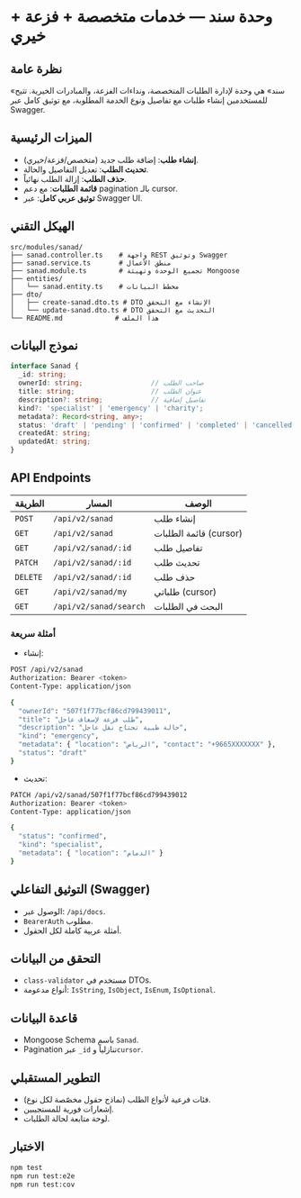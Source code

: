 # وحدة سند — خدمات متخصصة + فزعة + خيري

## نظرة عامة

«سند» هي وحدة لإدارة الطلبات المتخصصة، ونداءات الفزعة، والمبادرات الخيرية. تتيح للمستخدمين إنشاء طلبات مع تفاصيل ونوع الخدمة المطلوبة، مع توثيق كامل عبر Swagger.

## الميزات الرئيسية

- **إنشاء طلب**: إضافة طلب جديد (متخصص/فزعة/خيري).
- **تحديث الطلب**: تعديل التفاصيل والحالة.
- **حذف الطلب**: إزالة الطلب نهائياً.
- **قائمة الطلبات**: مع دعم pagination بالـ cursor.
- **توثيق عربي كامل**: عبر Swagger UI.

## الهيكل التقني

```
src/modules/sanad/
├── sanad.controller.ts    # واجهة REST وتوثيق Swagger
├── sanad.service.ts       # منطق الأعمال
├── sanad.module.ts        # تجميع الوحدة وتهيئة Mongoose
├── entities/
│   └── sanad.entity.ts    # مخطط البيانات
├── dto/
│   ├── create-sanad.dto.ts # DTO الإنشاء مع التحقق
│   └── update-sanad.dto.ts # DTO التحديث مع التحقق
└── README.md             # هذا الملف
```

## نموذج البيانات

```typescript
interface Sanad {
  _id: string;
  ownerId: string;                 // صاحب الطلب
  title: string;                   // عنوان الطلب
  description?: string;            // تفاصيل إضافية
  kind?: 'specialist' | 'emergency' | 'charity';
  metadata?: Record<string, any>;
  status: 'draft' | 'pending' | 'confirmed' | 'completed' | 'cancelled';
  createdAt: string;
  updatedAt: string;
}
```

## API Endpoints

| الطريقة | المسار | الوصف |
|---------|--------|--------|
| `POST` | `/api/v2/sanad` | إنشاء طلب |
| `GET` | `/api/v2/sanad` | قائمة الطلبات (cursor) |
| `GET` | `/api/v2/sanad/:id` | تفاصيل طلب |
| `PATCH` | `/api/v2/sanad/:id` | تحديث طلب |
| `DELETE` | `/api/v2/sanad/:id` | حذف طلب |
| `GET` | `/api/v2/sanad/my` | طلباتي (cursor) |
| `GET` | `/api/v2/sanad/search` | البحث في الطلبات |

### أمثلة سريعة

- إنشاء:
```bash
POST /api/v2/sanad
Authorization: Bearer <token>
Content-Type: application/json

{
  "ownerId": "507f1f77bcf86cd799439011",
  "title": "طلب فزعة لإسعاف عاجل",
  "description": "حالة طبية تحتاج نقل عاجل",
  "kind": "emergency",
  "metadata": { "location": "الرياض", "contact": "+9665XXXXXXX" },
  "status": "draft"
}
```

- تحديث:
```bash
PATCH /api/v2/sanad/507f1f77bcf86cd799439012
Authorization: Bearer <token>
Content-Type: application/json

{
  "status": "confirmed",
  "kind": "specialist",
  "metadata": { "location": "الدمام" }
}
```

## التوثيق التفاعلي (Swagger)

- الوصول عبر: `/api/docs`.
- `BearerAuth` مطلوب.
- أمثلة عربية كاملة لكل الحقول.

## التحقق من البيانات

- `class-validator` مستخدم في DTOs.
- أنواع مدعومة: `IsString`, `IsObject`, `IsEnum`, `IsOptional`.

## قاعدة البيانات

- Mongoose Schema باسم `Sanad`.
- Pagination عبر `_id` تنازلياً و`cursor`.

## التطوير المستقبلي

- فئات فرعية لأنواع الطلب (نماذج حقول مخصّصة لكل نوع).
- إشعارات فورية للمستجيبين.
- لوحة متابعة لحالة الطلبات.

## الاختبار

```bash
npm test
npm run test:e2e
npm run test:cov
```
